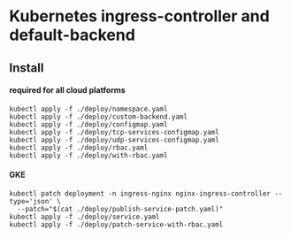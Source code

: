# Kubernetes ingress-controller and default-backend

## Install

#### required for all cloud platforms

```
kubectl apply -f ./deploy/namespace.yaml
kubectl apply -f ./deploy/custom-backend.yaml
kubectl apply -f ./deploy/configmap.yaml
kubectl apply -f ./deploy/tcp-services-configmap.yaml
kubectl apply -f ./deploy/udp-services-configmap.yaml
kubectl apply -f ./deploy/rbac.yaml
kubectl apply -f ./deploy/with-rbac.yaml
```

#### GKE
```
kubectl patch deployment -n ingress-nginx nginx-ingress-controller --type='json' \
  --patch="$(cat ./deploy/publish-service-patch.yaml)"
kubectl apply -f ./deploy/service.yaml  
kubectl apply -f ./deploy/patch-service-with-rbac.yaml
```
